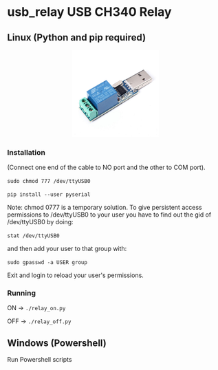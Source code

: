 # usb_relay USB CH340 Relay
## Linux (Python and pip required)

<p align="center"><img src="usb_ch340_relay.jpg" width="40%"></p>

### Installation

(Connect one end of the cable to NO port and the other to COM port).

```sudo chmod 777 /dev/ttyUSB0```

```pip install --user pyserial```

Note: chmod 0777 is a temporary solution. To give persistent access permissions to /dev/ttyUSB0 to your user you have to find out the gid of /dev/ttyUSB0 by doing:

```stat /dev/ttyUSB0```

and then add your user to that group with:

```sudo gpasswd -a USER group```

Exit and login to reload your user's permissions.

### Running

ON -> ```./relay_on.py```

OFF -> ```./relay_off.py```

## Windows (Powershell)

Run Powershell scripts
